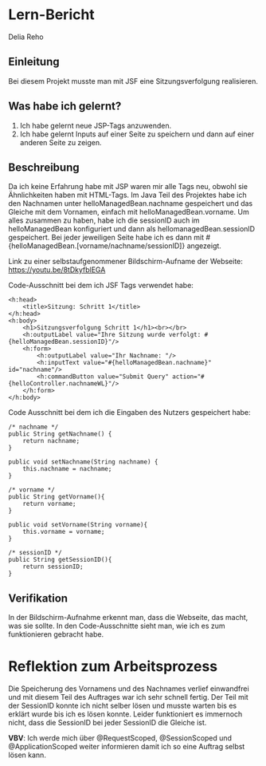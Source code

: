 # Lern-Bericht
Delia Reho

## Einleitung

Bei diesem Projekt musste man mit JSF eine Sitzungsverfolgung realisieren.

## Was habe ich gelernt?

1. Ich habe gelernt neue JSP-Tags anzuwenden.
2. Ich habe gelernt Inputs auf einer Seite zu speichern und dann auf einer anderen Seite zu zeigen.

## Beschreibung
Da ich keine Erfahrung habe mit JSP waren mir alle Tags neu, obwohl sie Ähnlichkeiten haben mit HTML-Tags. Im Java Teil des Projektes habe ich den Nachnamen unter helloManagedBean.nachname gespeichert und das Gleiche mit dem Vornamen, einfach mit helloManagedBean.vorname. Um alles zusammen zu haben, habe ich die sessionID auch im helloManagedBean konfiguriert und dann als hellomanagedBean.sessionID gespeichert. Bei jeder jeweiligen Seite habe ich es dann mit #{helloManagedBean.[vorname/nachname/sessionID]} angezeigt.

Link zu einer selbstaufgenommener Bildschirm-Aufname der Webseite:
https://youtu.be/8tDkyfblEGA

Code-Ausschnitt bei dem ich JSF Tags verwendet habe: 

    <h:head>
        <title>Sitzung: Schritt 1</title>
    </h:head>
    <h:body>
        <h1>Sitzungsverfolgung Schritt 1</h1><br></br>
        <h:outputLabel value="Ihre Sitzung wurde verfolgt: #{helloManagedBean.sessionID}"/>
        <h:form>
            <h:outputLabel value="Ihr Nachname: "/>
            <h:inputText value="#{helloManagedBean.nachname}" id="nachname"/>
            <h:commandButton value="Submit Query" action="#{helloController.nachnameWL}"/>
        </h:form>
    </h:body>

Code Ausschnitt bei dem ich die Eingaben des Nutzers gespeichert habe:

    /* nachname */
    public String getNachname() {
        return nachname;
    }

    public void setNachname(String nachname) {
        this.nachname = nachname;
    }
    
    /* vorname */
    public String getVorname(){
        return vorname;
    }
    
    public void setVorname(String vorname){
        this.vorname = vorname;
    }
    
    /* sessionID */
    public String getSessionID(){
        return sessionID;
    }

## Verifikation

In der Bildschirm-Aufnahme erkennt man, dass die Webseite, das macht, was sie sollte.
In den Code-Ausschnitte sieht man, wie ich es zum funktionieren gebracht habe.

# Reflektion zum Arbeitsprozess

Die Speicherung des Vornamens und des Nachnames verlief einwandfrei und mit diesem Teil des Auftrages war ich sehr schnell fertig.
Der Teil mit der SessionID konnte ich nicht selber lösen und musste warten bis es erklärt wurde bis ich es lösen konnte.
Leider funktioniert es immernoch nicht, dass die SessionID bei jeder SessionID die Gleiche ist.

**VBV**: Ich werde mich über @RequestScoped, @SessionScoped und @ApplicationScoped weiter informieren damit ich so eine Auftrag selbst lösen kann.
